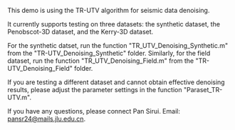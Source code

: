 This demo is using the TR-UTV algorithm for seismic data denoising.

It currently supports testing on three datasets: the synthetic dataset, the Penobscot-3D dataset, and the Kerry-3D dataset.

For the synthetic datset, run the function "TR_UTV_Denoising_Synthetic.m" from the "TR-UTV_Denoising_Synthetic" folder. Similarly, for the field dataset, run the function "TR_UTV_Denoising_Field.m" from the "TR-UTV_Denoising_Field" folder.

If you are testing a different dataset and cannot obtain effective denoising results, please adjust the parameter settings in the function "Paraset_TR-UTV.m".

If you have any questions, please connect Pan Sirui. Email: pansr24@mails.jlu.edu.cn.
